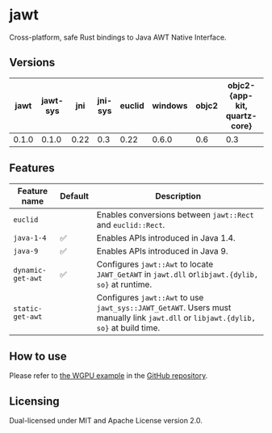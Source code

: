 # jawt

Cross-platform, safe Rust bindings to Java AWT Native Interface.

## Versions

| jawt  | jawt-sys | jni  | jni-sys | euclid | windows | objc2 | objc2-{app-kit, quartz-core} | x11-dl | MSRV |
| ----- | -------- | ---- | ------- | ------ | ------- | ----- | ---------------------------- | ------ | ---- |
| 0.1.0 | 0.1.0    | 0.22 | 0.3     | 0.22   | 0.6.0   | 0.6   | 0.3                          | 0.2    | 1.74 |

## Features

| Feature name      | Default | Description                                                                                                                        |
| ----------------- | ------- | ---------------------------------------------------------------------------------------------------------------------------------- |
| `euclid`          |         | Enables conversions between `jawt::Rect` and `euclid::Rect`.                                                                       |
| `java-1-4`        | ✅      | Enables APIs introduced in Java 1.4.                                                                                               |
| `java-9`          | ✅      | Enables APIs introduced in Java 9.                                                                                                 |
| `dynamic-get-awt` | ✅      | Configures `jawt::Awt` to locate `JAWT_GetAWT` in `jawt.dll` or`libjawt.{dylib, so}` at runtime.                                   |
| `static-get-awt`  |         | Configures `jawt::Awt` to use `jawt_sys::JAWT_GetAWT`. Users must manually link `jawt.dll` or `libjawt.{dylib, so}` at build time. |

## How to use

Please refer to [the WGPU example](https://github.com/gobley/jawt/tree/main/jawt-tests) in the [GitHub repository](https://github.com/gobley/jawt).

## Licensing

Dual-licensed under MIT and Apache License version 2.0.
